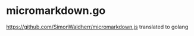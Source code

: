 micromarkdown.go
================

https://github.com/SimonWaldherr/micromarkdown.js translated to golang
